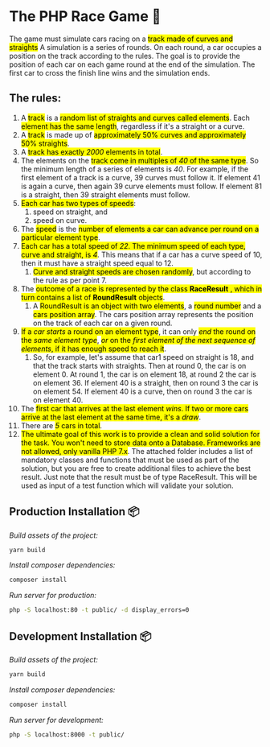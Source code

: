 # The PHP Race Game 🚀

The game must simulate cars racing on a <mark>track made of curves and straights</mark> A simulation is a series of rounds. On each round, a car occupies a position on the track according to the rules. The goal is to provide the position of each car on each game round at the end of the simulation. The first car to cross the finish line wins and the simulation ends.

## The rules:

1. A <mark>track</mark> is a <mark>random list of straights and curves called elements</mark>. Each <mark>element has the same length</mark>, regardless if it&#39;s a straight or a curve.
2. A <mark>track</mark> is made up of <mark>approximately 50% curves and approximately 50% straights</mark>.
3. A <mark>track has exactly _2000_ elements in total</mark>.
4. The elements on the <mark>track come in multiples of _40_ of the same type</mark>. So the minimum length of a series of elements is _40_. For example, if the first element of a track is a curve, 39 curves must follow it. If element 41 is again a curve, then again 39 curve elements must follow. If element 81 is a straight, then 39 straight elements must follow.
5. <mark>Each car has two types of speeds</mark>:
   1. speed on straight, and
   2. speed on curve.
6. The <mark>speed</mark> is the <mark>number of elements a car can advance per round on a particular element type</mark>.
7. <mark>Each car has a total speed of _22_. The minimum speed of each type, curve and straight, is _4_</mark>. This means that if a car has a curve speed of 10, then it must have a straight speed equal to 12.
   1. <mark>Curve and straight speeds are chosen randomly</mark>, but according to the rule as per point 7.
8. The <mark>outcome of a race is represented by the class **RaceResult** , which in turn contains a list of **RoundResult** objects</mark>.
   1. A <mark>RoundResult is an object with two elements</mark>, a <mark>round number</mark> and a <mark>cars position array</mark>. The cars position array represents the position on the track of each car on a given round.
9. <mark>If a _car starts_ a round on an element type</mark>, it can only <mark>_end_ the round on the _same element type_</mark>, <mark>_or_ on the _first element of the next sequence of elements_, if it has enough speed to reach it</mark>.
   1. So, for example, let&#39;s assume that car1 speed on straight is 18, and that the track starts with straights. Then at round 0, the car is on element 0. At round 1, the car is on element 18, at round 2 the car is on element 36. If element 40 is a straight, then on round 3 the car is on element 54. If element 40 is a curve, then on round 3 the car is on element 40.
10. The <mark>first car that arrives at the last element _wins_. If two or more cars arrive at the last element at the same time, it&#39;s a _draw_</mark>.
11. There are <mark>_5_ cars in total</mark>.
12. <mark>The ultimate goal of this work is to provide a clean and solid solution for the task. You won&#39;t need to store data onto a Database. Frameworks are not allowed, only vanilla PHP 7.x</mark>. The attached folder includes a list of mandatory classes and functions that must be used as part of the solution, but you are free to create additional files to achieve the best result. Just note that the result must be of type RaceResult. This will be used as input of a test function which will validate your solution.

## Production Installation 📦

_Build assets of the project:_

```sh
yarn build
```

_Install composer dependencies:_

```sh
composer install
```

_Run server for production:_

```sh
php -S localhost:80 -t public/ -d display_errors=0
```

## Development Installation 📦

_Build assets of the project:_

```sh
yarn build
```

_Install composer dependencies:_

```sh
composer install
```

_Run server for development:_

```sh
php -S localhost:8000 -t public/
```
